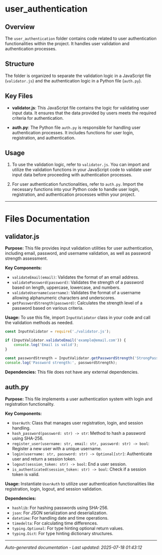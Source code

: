 # user_authentication

## Overview
The `user_authentication` folder contains code related to user authentication functionalities within the project. It handles user validation and authentication processes.

## Structure
The folder is organized to separate the validation logic in a JavaScript file (`validator.js`) and the authentication logic in a Python file (`auth.py`).

## Key Files
- **validator.js**: This JavaScript file contains the logic for validating user input data. It ensures that the data provided by users meets the required criteria for authentication.
  
- **auth.py**: The Python file `auth.py` is responsible for handling user authentication processes. It includes functions for user login, registration, and authentication.

## Usage
1. To use the validation logic, refer to `validator.js`. You can import and utilize the validation functions in your JavaScript code to validate user input data before proceeding with authentication processes.

2. For user authentication functionalities, refer to `auth.py`. Import the necessary functions into your Python code to handle user login, registration, and authentication processes within your project.

---

# Files Documentation

## validator.js

**Purpose:** This file provides input validation utilities for user authentication, including email, password, and username validation, as well as password strength assessment.

**Key Components:**
- `validateEmail(email)`: Validates the format of an email address.
- `validatePassword(password)`: Validates the strength of a password based on length, uppercase, lowercase, and numbers.
- `validateUsername(username)`: Validates the format of a username allowing alphanumeric characters and underscores.
- `getPasswordStrength(password)`: Calculates the strength level of a password based on various criteria.

**Usage:** To use this file, import `InputValidator` class in your code and call the validation methods as needed.

```javascript
const InputValidator = require('./validator.js');

if (InputValidator.validateEmail('example@email.com')) {
    console.log('Email is valid');
}

const passwordStrength = InputValidator.getPasswordStrength('StrongPassword123');
console.log('Password strength:', passwordStrength);
```

**Dependencies:** This file does not have any external dependencies.

## auth.py

**Purpose:** This file implements a user authentication system with login and registration functionality.

**Key Components:**
- `UserAuth`: Class that manages user registration, login, and session handling.
- `hash_password(password: str) -> str`: Method to hash a password using SHA-256.
- `register_user(username: str, email: str, password: str) -> bool`: Register a new user with a unique username.
- `login(username: str, password: str) -> Optional[str]`: Authenticate user and return a session token.
- `logout(session_token: str) -> bool`: End a user session.
- `is_authenticated(session_token: str) -> bool`: Check if a session token is valid.

**Usage:** Instantiate `UserAuth` to utilize user authentication functionalities like registration, login, logout, and session validation.

**Dependencies:**
- `hashlib`: For hashing passwords using SHA-256.
- `json`: For JSON serialization and deserialization.
- `datetime`: For handling date and time operations.
- `timedelta`: For calculating time differences.
- `typing.Optional`: For type hinting optional return values.
- `typing.Dict`: For type hinting dictionary structures.

---
*Auto-generated documentation - Last updated: 2025-07-18 01:43:12*
